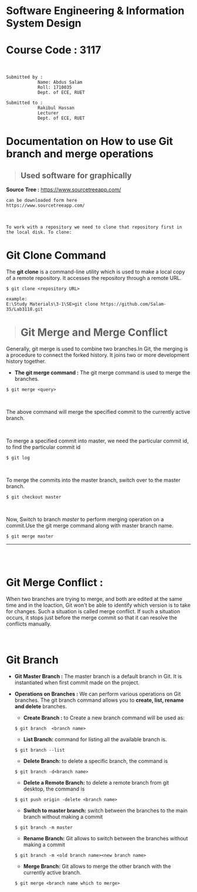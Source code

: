 # Software Engineering & Information System Design  
# Course Code :  3117
<br>

```
Submitted by :
            Name: Abdus Salam 
            Roll: 1710035
            Dept. of ECE, RUET 
```
```
Submitted to :
            Rakibul Hassan
            Lecturer
            Dept. of ECE, RUET
```



# Documentation on How to use Git branch and merge operations

>## Used software for graphically 
   **Source Tree
        :**       https://www.sourcetreeapp.com/
    
```
can be downloaded form here
https://www.sourcetreeapp.com/
```
<br>
 
```
To work with a repository we need to clone that repository first in the local disk. To clone:
```
# Git Clone Command
The **git clone** is a command-line utility which is used to make a local copy of a remote repository. It accesses the repository through a remote URL.
```
$ git clone <repository URL>

example:
E:\Study Materials\3-1\SE>git clone https://github.com/Salam-35/Lab3118.git
```



># Git Merge and Merge Conflict

<p>Generally, git merge is used to combine two branches.In Git, the merging is a procedure to connect the forked history. It joins two or more development history together.</p>


* **The git merge command  :**
The git merge command is used to merge the branches.
```
$ git merge <query>  
```
<br>


 The above command will merge the specified commit to the currently active branch.

<br>


To merge a specified commit into master, we need the particular commit id, to find the particular commit id
```
$ git log
```
<br>

To merge the commits into the master branch, switch over to the master branch.
```
$ git checkout master  
```
<br>

Now, Switch to branch *master* to perform merging operation on a commit.Use the git merge command along with master branch name. 
```
$ git merge master  
```
---

<br><br>

# **Git Merge Conflict  :**
When two branches are trying to merge, and both are edited at the same time and in the loaction, Git won't be able to identify which version is to take for changes. Such a situation is called merge conflict. If such a situation occurs, it stops just before the merge commit so that it can resolve the conflicts manually.
<br><br>
<br>


# Git Branch

* **Git Master Branch  :**
The master branch is a default branch in Git. It is instantiated when first commit made on the project.

* **Operations on Branches :** We can perform various operations on Git branches. The git branch command allows you to **create, list, rename and delete** branches. 

   * **Create Branch :** to Create a new branch command will be used as:
   
   ```
   $ git branch  <branch name>
   ```
   * **List Branch:** command for listing all the available branch is.
   ```
   $ git branch --list  
   ```
   * **Delete Branch:** to delete a specific branch, the command is
   ```
   $ git branch -d<branch name>  
   ```
    * **Delete a Remote Branch:** to delete a remote branch from git desktop, the command is
   ```
   $ git push origin -delete <branch name>   
   ```
   * **Switch to master branch:** switch between the branches to the main branch without making a commit
   ```
   $ git branch -m master 
   ```
   * **Rename Branch:** Git allows to switch between the branches without making a commit
   ```
   $ git branch -m <old branch name><new branch name>  
   ```
   * **Merge Branch:** Git allows to merge the other branch with the currently active branch.
   ```
   $ git merge <branch name which to merge>  
   ```
 <br>
 <br>


